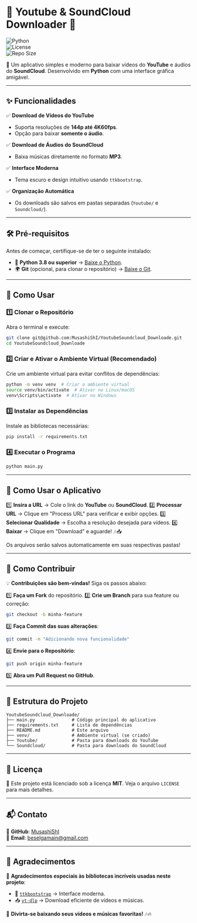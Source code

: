 # 🎵 Youtube & SoundCloud Downloader 🎥

![Python](https://img.shields.io/badge/Python-3.8%2B-blue)  
![License](https://img.shields.io/badge/License-MIT-green)  
![Repo Size](https://img.shields.io/github/repo-size/MusashiShI/YoutubeSoundcloud_Downloade)  

🚀 Um aplicativo simples e moderno para baixar vídeos do **YouTube** e áudios do **SoundCloud**. Desenvolvido em **Python** com uma interface gráfica amigável.

---

## ✨ Funcionalidades

✅ **Download de Vídeos do YouTube**
- Suporta resoluções de **144p até 4K60fps**.
- Opção para baixar **somente o áudio**.

✅ **Download de Áudios do SoundCloud**
- Baixa músicas diretamente no formato **MP3**.

✅ **Interface Moderna**
- Tema escuro e design intuitivo usando `ttkbootstrap`.

✅ **Organização Automática**
- Os downloads são salvos em pastas separadas (`Youtube/` e `Soundcloud/`).

---

## 🛠️ Pré-requisitos

Antes de começar, certifique-se de ter o seguinte instalado:

- 🐍 **Python 3.8 ou superior** → [Baixe o Python](https://www.python.org/downloads/).
- 🌍 **Git** (opcional, para clonar o repositório) → [Baixe o Git](https://git-scm.com/).

---

## 🚀 Como Usar

### 1️⃣ Clonar o Repositório
Abra o terminal e execute:
```bash
git clone git@github.com:MusashiShI/YoutubeSoundcloud_Downloade.git
cd YoutubeSoundcloud_Downloade
```

### 2️⃣ Criar e Ativar o Ambiente Virtual (Recomendado)
Crie um ambiente virtual para evitar conflitos de dependências:
```bash
python -m venv venv  # Criar o ambiente virtual
source venv/bin/activate  # Ativar no Linux/macOS
venv\Scripts\activate  # Ativar no Windows
```

### 3️⃣ Instalar as Dependências
Instale as bibliotecas necessárias:
```bash
pip install -r requirements.txt
```

### 4️⃣ Executar o Programa
```bash
python main.py
```

---

## 🎨 Como Usar o Aplicativo

1️⃣ **Insira a URL** → Cole o link do **YouTube** ou **SoundCloud**.
2️⃣ **Processar URL** → Clique em "Process URL" para verificar e exibir opções.
3️⃣ **Selecionar Qualidade** → Escolha a resolução desejada para vídeos.
4️⃣ **Baixar** → Clique em "Download" e aguarde! 🎶📥

Os arquivos serão salvos automaticamente em suas respectivas pastas!

---

## 🤝 Como Contribuir

💡 **Contribuições são bem-vindas!** Siga os passos abaixo:

1️⃣ **Faça um Fork** do repositório.
2️⃣ **Crie um Branch** para sua feature ou correção:
```bash
git checkout -b minha-feature
```
3️⃣ **Faça Commit das suas alterações**:
```bash
git commit -m "Adicionando nova funcionalidade"
```
4️⃣ **Envie para o Repositório**:
```bash
git push origin minha-feature
```
5️⃣ **Abra um Pull Request no GitHub**.

---

## 📁 Estrutura do Projeto

```
YoutubeSoundcloud_Downloade/
├── main.py              # Código principal do aplicativo
├── requirements.txt     # Lista de dependências
├── README.md            # Este arquivo
├── venv/                # Ambiente virtual (se criado)
├── Youtube/             # Pasta para downloads do YouTube
└── Soundcloud/          # Pasta para downloads do SoundCloud
```

---

## 📜 Licença

📝 Este projeto está licenciado sob a licença **MIT**. Veja o arquivo `LICENSE` para mais detalhes.

---

## 📬 Contato

📌 **GitHub**: [MusashiShI](https://github.com/MusashiShI)  
📧 **Email**: beselgamain@gmail.com  

---

## 🎉 Agradecimentos

💙 **Agradecimentos especiais às bibliotecas incríveis usadas neste projeto**:
- 🎨 [`ttkbootstrap`](https://ttkbootstrap.readthedocs.io/en/latest/) → Interface moderna.
- 📥 [`yt-dlp`](https://github.com/yt-dlp/yt-dlp) → Download eficiente de vídeos e músicas.

🚀 **Divirta-se baixando seus vídeos e músicas favoritas!** 🎶🔥
